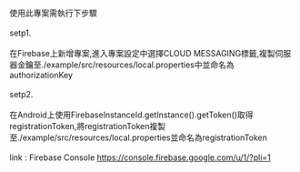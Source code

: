 <br>使用此專案需執行下步驟</br>
<br>setp1.</br>
<br>在Firebase上新增專案,進入專案設定中選擇CLOUD MESSAGING標籤,複製伺服器金鑰至./example/src/resources/local.properties中並命名為authorizationKey</br>
<br>setp2.</br>
<br>在Android上使用FirebaseInstanceId.getInstance().getToken()取得registrationToken,將registrationToken複製至./example/src/resources/local.properties並命名為registrationToken</br>
<br>link : Firebase Console https://console.firebase.google.com/u/1/?pli=1</br>


